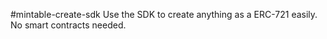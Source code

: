 #mintable-create-sdk
Use the SDK to create anything as a ERC-721 easily. No smart contracts needed.
